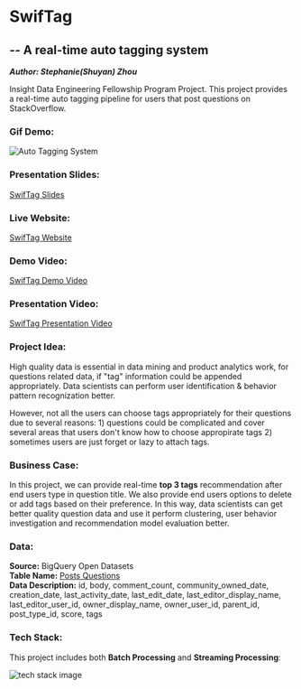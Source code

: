 #  SwifTag          


## -- A real-time auto tagging system 
**_Author: Stephanie(Shuyan) Zhou_**
 

Insight Data Engineering Fellowship Program Project.
This project provides a real-time auto tagging pipeline for users that post questions on StackOverflow.

### Gif Demo:
![Auto Tagging System](https://raw.githubusercontent.com/watermelonsz/SwifTag/master/Presentation/swifTag.gif)
### Presentation Slides:
[SwifTag Slides](https://docs.google.com/presentation/d/1WvAQQqIJ-ozDySBpCqi31Ao3Wk-f-X_I/edit#slide=id.g5c6d79aff0_0_119)
### Live Website:
[SwifTag Website](http://www.dataexplorer.club/)
### Demo Video:
[SwifTag Demo Video](https://www.youtube.com/watch?v=38nNJJwNtyQ&feature=youtu.be)
### Presentation Video:
[SwifTag Presentation Video](https://www.youtube.com/watch?v=jHk11314wW0&feature=youtu.be)


### Project Idea:
  High quality data is essential in data mining and product analytics work, for questions related data, if "tag" information could be appended appropriately. Data scientists can perform user identification & behavior pattern recognization better. 
  
  However, not all the users can choose tags appropriately for their questions due to several reasons: 1) questions could be complicated and cover several areas that users don't know how to choose appropirate tags   2) sometimes users are just forget or lazy to attach tags. 
  
 ### Business Case: 
 In this project, we can provide real-time __top 3 tags__ recommendation after end users type in question title. We also provide end users options to delete or add tags based on their preference. In this way, data scientists can get better quality question data and use it perform clustering, user behavior investigation and recommendation model evaluation better.
 
 ### Data:
 __Source:__ BigQuery Open Datasets\
 __Table Name:__ [Posts Questions](https://bigquery.cloud.google.com/table/bigquery-public-data:stackoverflow.posts_questions)\
 __Data Description:__  id, body, comment_count, community_owned_date, creation_date, last_activity_date, last_edit_date, last_editor_display_name, last_editor_user_id, owner_display_name, owner_user_id, parent_id, post_type_id, score, tags
 
### Tech Stack:
This project includes both __Batch Processing__ and __Streaming Processing__:

![tech stack image](https://raw.githubusercontent.com/watermelonsz/SwifTag/master/Presentation/swifTag.png)

  
